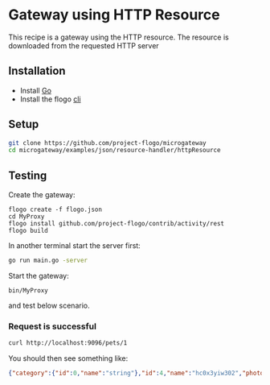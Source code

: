 # Gateway using HTTP Resource
This recipe is a gateway using the HTTP resource. The resource is downloaded from the  requested HTTP server

## Installation
* Install [Go](https://golang.org/)
* Install the flogo [cli](https://github.com/project-flogo/cli)

## Setup
```bash
git clone https://github.com/project-flogo/microgateway
cd microgateway/examples/json/resource-handler/httpResource
```

## Testing
Create the gateway:
```
flogo create -f flogo.json
cd MyProxy
flogo install github.com/project-flogo/contrib/activity/rest
flogo build
```

In another terminal start the server first:
```bash
go run main.go -server
```

Start the gateway:
```
bin/MyProxy
```
and test below scenario.

### Request is successful
```bash
curl http://localhost:9096/pets/1
```

You should then see something like:
```json
{"category":{"id":0,"name":"string"},"id":4,"name":"hc0x3yiw302","photoUrls":["string"],"status":"available","tags":[{"id":0,"name":"string"}]}
```